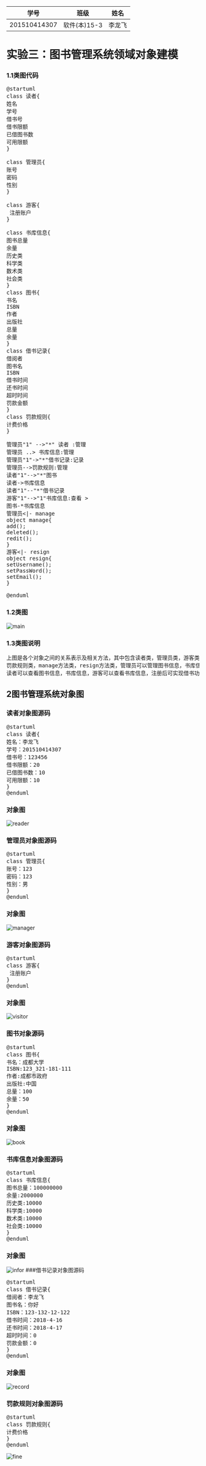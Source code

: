 |学号|班级|姓名|
|:-------:|:-------------: | :----------:|
|201510414307|软件(本)15-3|李龙飞|


# 实验三：图书管理系统领域对象建模

### 1.1类图代码
<pre>
@startuml
class 读者{
姓名
学号
借书号
借书限额
已借图书数
可用限额
}

class 管理员{
账号
密码
性别
}

class 游客{
 注册账户
}

class 书库信息{
图书总量
余量
历史类
科学类
数术类
社会类
}
class 图书{
书名
ISBN
作者
出版社
总量
余量
}
class 借书记录{
借阅者
图书名
ISBN
借书时间
还书时间
超时时间
罚款金额
}
class 罚款规则{
计费价格
}

管理员"1" -->"*" 读者 :管理
管理员 ..> 书库信息:管理
管理员"1"->"*"借书记录:记录
管理员-->罚款规则:管理
读者"1"-->"*"图书
读者->书库信息
读者"1"--"*"借书记录
游客"1"-->"1"书库信息:查看 >
图书-*书库信息
管理员<|- manage
object manage{
add();
deleted();
redit();
}
游客<|- resign
object resign{
setUsername();
setPassWord();
setEmail();
}

@enduml
</pre>
### 1.2类图
![main](main.png)
### 1.3类图说明
<pre>
上图是各个对象之间的关系表示及相关方法，其中包含读者类，管理员类，游客类，图书类，书库信息类，借书记录类
罚款规则类，manage方法类，resign方法类，管理员可以管理图书信息，书库信息，罚款规则，可以查看和保存借书记录，
读者可以查看图书信息，书库信息，游客可以查看书库信息，注册后可实现借书功能。
</pre>

## 2图书管理系统对象图

### 读者对象图源码
<pre>
@startuml
class 读者{
姓名：李龙飞
学号：201510414307
借书号：123456
借书限额：20
已借图书数：10
可用限额：10
}
@enduml
</pre>
### 对象图
![reader](reader.png)
### 管理员对象图源码
<pre>
@startuml
class 管理员{
账号：123
密码：123
性别：男
}
@enduml
</pre>
### 对象图
![manager](manager.png)
### 游客对象图源码
<pre>
@startuml
class 游客{
 注册账户
}
@enduml
</pre>
### 对象图
![visitor](visitor.png)
### 图书对象源码
<pre>
@startuml
class 图书{
书名：成都大学
ISBN:123_321-181-111
作者:成都市政府
出版社:中国
总量：100
余量：50
}
@enduml
</pre>
### 对象图
![book](book.png)
### 书库信息对象图源码
<pre>
@startuml
class 书库信息{
图书总量：100000000
余量:2000000
历史类:10000
科学类:10000
数术类:10000
社会类:10000
}
@enduml
</pre>
### 对象图
![infor](infor.png)
###借书记录对象图源码
<pre>
@startuml
class 借书记录{
借阅者：李龙飞
图书名：你好
ISBN：123-132-12-122
借书时间：2018-4-16
还书时间：2018-4-17
超时时间：0
罚款金额：0
}
@enduml
</pre>
### 对象图
![record](record.png)
### 罚款规则对象图源码
<pre>
@startuml
class 罚款规则{
计费价格
}
@enduml
</pre>
![fine](fine.png)
